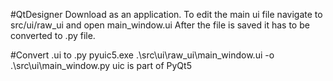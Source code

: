 #QtDesigner
Download as an application.
To edit the main ui file navigate to src/ui/raw_ui and open main_window.ui
After the file is saved it has to be converted to  .py file.

#Convert .ui to .py
pyuic5.exe .\src\ui\raw_ui\main_window.ui -o .\src\ui\main_window.py
uic is part of PyQt5
